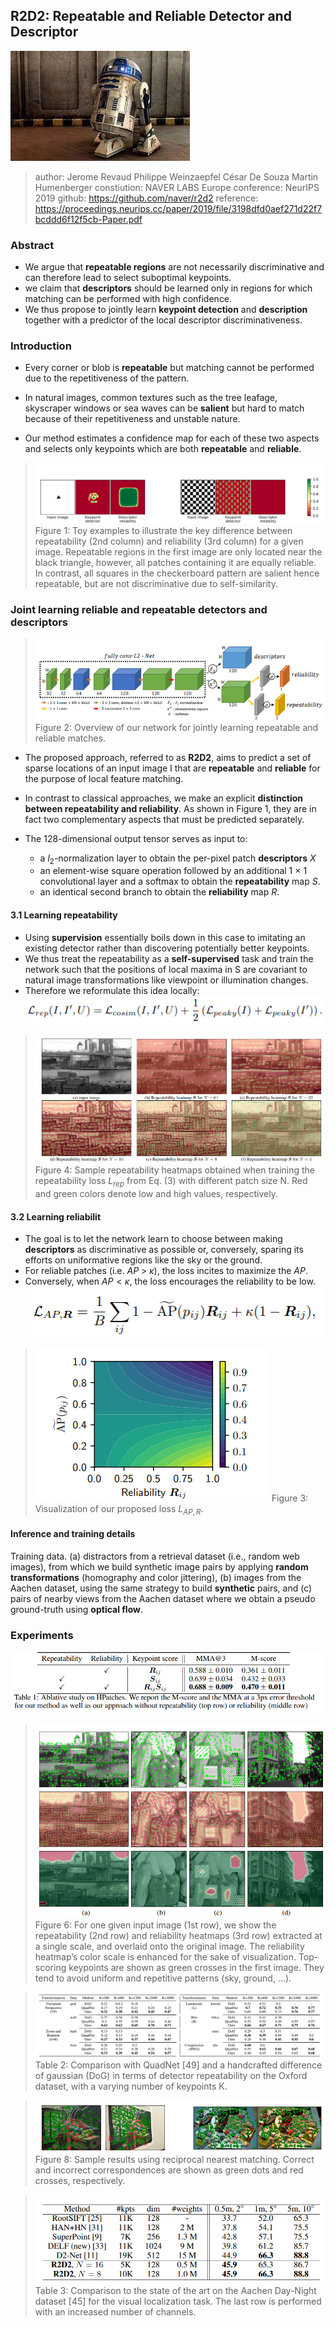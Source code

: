 ## R2D2: Repeatable and Reliable Detector and Descriptor
![](2022-06-15-13-04-19.png)

>author: Jerome Revaud Philippe Weinzaepfel César De Souza Martin Humenberger
constiution: NAVER LABS Europe
conference: NeurIPS 2019
github: https://github.com/naver/r2d2
reference: https://proceedings.neurips.cc/paper/2019/file/3198dfd0aef271d22f7bcddd6f12f5cb-Paper.pdf
### Abstract 

- We argue that **repeatable regions** are not necessarily discriminative and can therefore lead to select suboptimal keypoints.
- we claim that **descriptors** should be learned only in regions for which matching can be performed with high confidence.
- We thus propose to jointly learn **keypoint detection** and **description** together with a predictor of the local descriptor discriminativeness.

### Introduction
- Every corner or blob is **repeatable** but matching cannot be performed due to the repetitiveness of the pattern. 

- In natural images, common textures such as the tree leafage, skyscraper windows or sea waves can be **salient** but hard to match because of their repetitiveness and unstable nature.

- Our method estimates a confidence map for each of these two aspects and selects only keypoints which are both **repeatable** and **reliable**.

> ![](2022-06-15-14-33-14.png)
Figure 1: Toy examples to illustrate the key difference between repeatability (2nd column) and reliability (3rd column) for a given image. Repeatable regions in the first image are only located near the black triangle, however, all patches containing it are equally reliable. In contrast, all squares in the checkerboard pattern are salient hence repeatable, but are not discriminative due to self-similarity.
### Joint learning reliable and repeatable detectors and descriptors

>![](2022-06-15-14-41-09.png)
Figure 2: Overview of our network for jointly learning repeatable and reliable matches.

- The proposed approach, referred to as **R2D2**, aims to predict a set of sparse locations of an input image I that are **repeatable** and **reliable** for the purpose of local feature matching. 

- In contrast to classical approaches, we make an explicit **distinction between repeatability and reliability**. As shown in Figure 1, they are in fact two complementary aspects that must be predicted separately.

- The 128-dimensional output tensor serves as input to: 
    - a $l_{2}$-normalization layer to obtain the per-pixel patch **descriptors** $X$
    - an element-wise square operation followed by an additional 1 × 1 convolutional layer and a softmax to obtain the **repeatability** map $S$.
    - an identical second branch to obtain the **reliability** map $R$.

#### 3.1 Learning repeatability
- Using **supervision** essentially boils down in this case to imitating an existing detector rather than discovering potentially better keypoints. 
- We thus treat the repeatability as a **self-supervised** task and train the network such that the positions of local maxima in S are covariant to natural image transformations like viewpoint or illumination changes.
- Therefore we reformulate this idea locally:
![](2022-06-15-18-02-28.png)
<!-- ![](2022-06-15-15-31-05.png),
![](2022-06-15-15-27-21.png) -->

>![](2022-06-15-15-25-09.png)
Figure 4: Sample repeatability heatmaps obtained when training the repeatability loss $L_{rep}$ from Eq. (3) with different patch size N. Red and green colors denote low and high values, respectively.



#### 3.2 Learning reliabilit
- The goal is to let the network learn to choose between making **descriptors** as discriminative as possible or, conversely, sparing its efforts on uniformative regions like the sky or the ground.
- For reliable patches (i.e. $AP$ > $κ$), the loss incites to maximize the $AP$. 
- Conversely, when $AP < κ$, the loss encourages the reliability to be low.
![](2022-06-16-10-21-05.png)
<!-- ![](2022-06-15-17-56-06.png) -->

>![](2022-06-15-18-09-52.png)
Figure 3: Visualization of our proposed loss $L_{AP,R}$.

#### Inference and training details
Training data.
(a) distractors from a retrieval dataset (i.e., random web images), from which we build synthetic image pairs by applying **random transformations** (homography and color jittering), 
(b) images from the Aachen dataset, using the same strategy to build **synthetic** pairs, and 
(c) pairs of nearby views from the Aachen dataset where we obtain a pseudo ground-truth using **optical flow**.

### Experiments
![](2022-06-15-18-25-48.png)

>![](2022-06-15-18-26-12.png)
Figure 6: For one given input image (1st row), we show the repeatability (2nd row) and reliability heatmaps (3rd row) extracted at a single scale, and overlaid onto the original image. The reliability heatmap’s color scale is enhanced for the sake of visualization. Top-scoring keypoints are shown as green crosses in the first image. They tend to avoid uniform and repetitive patterns (sky, ground, ...).

>![](2022-06-15-18-29-25.png)
Table 2: Comparison with QuadNet [49] and a handcrafted difference of gaussian (DoG) in terms of detector repeatability on the Oxford dataset, with a varying number of keypoints K.

>![](2022-06-15-18-30-02.png)
Figure 8: Sample results using reciprocal nearest matching. Correct and incorrect correspondences are shown as green dots and red crosses, respectively.

>![](2022-06-15-18-30-46.png)
Table 3: Comparison to the state of the art on the Aachen Day-Night dataset [45] for the visual localization task. The last row is performed with an increased number of channels.